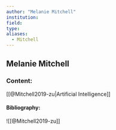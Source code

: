 ```yaml
---
author: "Melanie Mitchell"
institution:
field:
type:
aliases:
  - Mitchell
---
```


## Melanie Mitchell

### Content:
[[@Mitchell2019-zu|Artificial Intelligence]]

#### Bibliography:

![[@Mitchell2019-zu]]